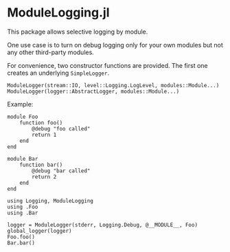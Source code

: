 # ModuleLogging.jl

This package allows selective logging by module.

One use case is to turn on debug logging only for your own modules 
but not any other third-party modules.  

For convenience, two constructor functions are provided. 
The first one creates an underlying `SimpleLogger`. 
```
ModuleLogger(stream::IO, level::Logging.LogLevel, modules::Module...)
ModuleLogger(logger::AbstractLogger, modules::Module...)
```

Example:
```
module Foo
    function foo()
        @debug "foo called"
        return 1
    end
end

module Bar
    function bar()
        @debug "bar called"
        return 2
    end
end

using Logging, ModuleLogging
using .Foo
using .Bar

logger = ModuleLogger(stderr, Logging.Debug, @__MODULE__, Foo)
global_logger(logger)
Foo.foo()
Bar.bar()
```

